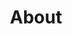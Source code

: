 ---
title: About
type: landing

sections:
  - block: about.biography
    id: about
    content:
      titme: Biography
      username: admin
  - block: accomplishments
    id: accomplishments
    content:
      title: 수상내역
      date_format: 2006-01
      items:
        - title: "제 6회 개방형 클라우드 플랫폼 기반 서비스 개발 아이디어 공모전(동상)"
          organization: "NIA PaaS-TA"
          organization_url: http://paas-ta.co.kr/awardList_2022.jsp
          date_start: 2022-12-27
        - title: "제 2회 국회도서관 해커톤: 개방형 클라우드 플랫폼 파스-타 기반 서비스 개발 및 아이디어 공모전 국회도서관장상(금상)"
          organization: 국회도서관
          organization_url: https://www.nanet.go.kr
          date_start: 2019-12-18
        - title: "2018년도 제 1회 창의적 사업계획서 경진대회(대학원트랙) 우수상"
          organization: 한국산업기술대학교
          organization_url: https://www.kpu.ac.kr
          date_start: 2018-12-11
        - title: 솔리드웍스 디자인 콘테스트 2015 장려상
          organization: 다쏘시스템코리아
          organization_url: https://www.3ds.com/ko/
          # url = "https://www.3ds.com/ko/press-releases/single/solidworks-3d-modeling-competition/"
          date_start: 2015-12-04
    design:
      columns: '2'
  - block: experience
    id: experience
    content:
      title: 경력사항
      date_format: 2006-01
      items:
        - title: 소프트웨어 엔지니어
          company: 가비아
          company_url: https://gcloud.gabia.com
          location: 경기도
          date_start: 2021-05-17
        - title: 소프트웨어 엔지니어
          company: 리얼텍세미콘덕터코퍼레이션코리아오피스
          company_url: https://www.realtek.com/en/contact-us-en/cu-2-en-2/category/sales-2-korea-en
          location: 서울
          date_start: 2020-05-11
          date_end: 2021-05-14
        - title: 석사 연구원
          company: 한국산업기술대학교 IT-SOC 연구실
          location: 경기도
          date_start: 2017-09-01
          date_end: 2020-02-14
    design:
      columns: "2"
  - block: collection
    id: projects
    content:
      title: 주요 프로젝트
      count: 5
      filters:
        folders:
          - project
        featured_only: false
    design:
      view: compact
      columns: "1"
  - block: collection
    id: publications
    content:
      title: 주요 논문
      count: 2
      filters:
        folders:
          - publication
    design:
      view: compact
      columns: "2"
  - block: markdown
    content:
      title: 강의 경력
      text: |
        ### 산업단지 스마트공장 전문인력양성사업 교육훈련 강사
        * 기간: 2019.06.25
        * 주관: 한국산업기술대학교
        * 내용: Node-RED를 활용한 데이터 시각화 및 공공 데이터 활용 실습

        ### 수원 공업고등학교 3D 프린터 기능대회 대비반 강사
        * 기간: 2019.03.04 ~ 2019.03.29 (약 1개월)
        * 주관: 수원공업고등학교
        * 내용: Solidworks 3D 모델링 및 FDM 프린터 분해조립, 펌웨어 실습

        ### 산업용 사물인터넷 전문가 과정 라즈베리파이 강사
        * 기간: 2018.08.20
        * 주관: 한국산업기술대학교
        * 내용: 라즈베리파이를 활용한 센서 및 카메라 실습

        ### 마이스터고 시험인증 맞춤반 교육사업 수업 조교 및 앱 인벤터 강사
        * 기간: 2018.01.11 ~ 2018.01.12 (2일)
        * 주관: KASTO 계량측정협회
        * 내용: AppInventor를 활용한 안드로이드 어플리케이션 실습

        ### 한국산업기술대학교 창의적 공학설계/사고방법론 수업 조교
        * 기간: 2017.09 ~ 2019.08 (약 2년)
        * 내용: 아두이노, 앱 인벤터, Fusion 360 수업 보조

---